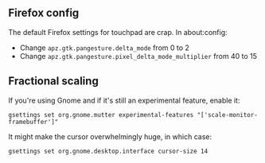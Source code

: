 ## Firefox config

The default Firefox settings for touchpad are crap. In about:config:

- Change `apz.gtk.pangesture.delta_mode` from 0 to 2
- Change `apz.gtk.pangesture.pixel_delta_mode_multiplier` from 40 to 15

## Fractional scaling

If you're using Gnome and if it's still an experimental feature, enable it:

```
gsettings set org.gnome.mutter experimental-features "['scale-monitor-framebuffer']"
```

It might make the cursor overwhelmingly huge, in which case:

```
gsettings set org.gnome.desktop.interface cursor-size 14
```
